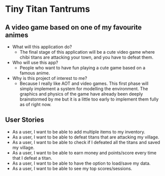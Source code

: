 # Tiny Titan Tantrums

## A video game based on one of my favourite animes

- What will this application do?
  - The final stage of this application will be a cute video game where chibi titans are attacking your town, and you have to defeat them.
- Who will use this app?
  - People who want to have fun playing a cute game based on a famous anime.
- Why is this project of interest to me?
  - Because I really like AOT and video games. This first phase will simply implement a system for modelling the environment. The graphics and physics of the game have already been deeply brainstormed by me but it is a little too early to implement them fully as of right now.

## User Stories
- As a user, I want to be able to add multiple items to my inventory.
- As a user, I want to be able to defeat titans that are attacking my village.
- As a user, I want to be able to check if I defeated all the titans and saved my village.
- As a user, I want to be able to earn money and points/score every time that I defeat a titan.
- As a user, I want to be able to have the option to load/save my data.
- As a user, I want to be able to see my top scores/sessions.
